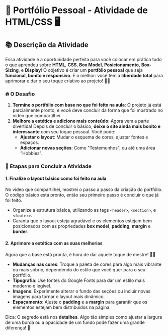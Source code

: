 # 🌟 Portfólio Pessoal - Atividade de HTML/CSS 🖥️

## 📚 Descrição da Atividade

Essa atividade é a oportunidade perfeita para você colocar em prática tudo o que aprendeu sobre **HTML**, **CSS**, **Box Model**, **Posicionamento**, **Box-Sizing**, e **Display**! O objetivo é criar um **portfólio pessoal** que seja **funcional, bonito e responsivo**. E o melhor: você tem a **liberdade total** para aprimorar e dar o seu toque criativo ao projeto! 🎨✨

### 🔥 O Desafio
1. **Termine o portfólio com base no que foi feito na aula**: O projeto já está parcialmente pronto, e você deve concluir da forma que foi mostrado no vídeo que compartilhei.
2. **Melhore a estética e adicione mais conteúdo**: Agora vem a parte divertida! Depois de concluir o básico, **deixe o site ainda mais bonito e interessante** com seu toque pessoal. Você pode:
   - **Ajustar o layout**: Mudar o esquema de cores, ajustar fontes e espaços.
   - **Adicionar novas seções**: Como "Testemunhos", ou até uma área "Hobbies".

### 🏁 Etapas para Concluir a Atividade

#### 1. **Finalize o layout básico como foi feito na aula**
   No vídeo que compartilhei, mostrei o passo a passo da criação do portfólio. O código básico está pronto, então seu primeiro passo é concluir o que já foi feito.

   - Organize a estrutura básica, utilizando as tags `<header>`, `<section>`, e `<footer>`.
   - Garanta que o layout esteja agradável e os elementos estejam bem posicionados com as propriedades **box model**, **padding**, **margin** e **border**.
   
#### 2. **Aprimore a estética com as suas melhorias**
   Agora que a base está pronta, é hora de dar aquele toque de mestre! 💪🎨

   - **Mudanças nas cores**: Troque a paleta de cores para algo mais vibrante ou mais sóbrio, dependendo do estilo que você quer para o seu portfólio.
   - **Tipografia**: Use fontes do Google Fonts para dar um estilo mais moderno e legível.
   - **Imagens**: Experimente alterar o fundo das seções ou incluir novas imagens para tornar o layout mais dinâmico.
   - **Espaçamento**: Ajuste o **padding** e a **margin** para garantir que os elementos estejam bem distribuídos na página.
   
   Dica: O segredo está nos **detalhes**. Algo tão simples como ajustar a largura de uma borda ou a opacidade de um fundo pode fazer uma grande diferença! 🌟


